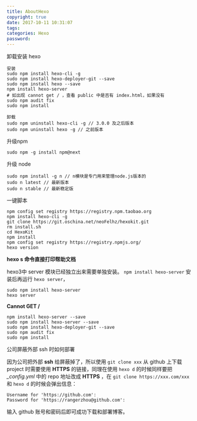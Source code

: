 ```yaml
---
title: AboutHexo
copyright: true
date: 2017-10-11 10:31:07
tags:
categories: Hexo
password:
---
```




卸载安装 hexo

```shell
安装
sudo npm install hexo-cli -g
sudo npm install hexo-deployer-git --save
sudo npm install hexo --save
npm install hexo-server
# 如出现 cannot get / ，查看 public 中是否有 index.html，如果没有
sudo npm audit fix
sudo npm install

卸载
sudo npm uninstall hexo-cli -g // 3.0.0 及之后版本
sudo npm uninstall hexo -g // 之前版本
```

<!--more-->

升级npm

```shell
sudo npm -g install npm@next
```



升级 node

```shell
sudo npm install -g n // n模块是专门用来管理node.js版本的
sudo n latest // 最新版本
sudo n stable // 最新稳定版
```



一键脚本

```shell
npm config set registry https://registry.npm.taobao.org
npm install hexo-cli -g
git clone https://git.oschina.net/neoFelhz/hexokit.git
rm install.sh
cd HexoKit
npm install
npm config set registry https://registry.npmjs.org/
hexo version
```



**hexo s 命令直接打印帮助文档**

hexo3中 server 模块已经独立出来需要单独安装。 `npm install hexo-server` 安装后再运行 `hexo server`，

``` shell
sudo npm install hexo-server
hexo server
```



**Cannot GET /**

``` shell
npm install hexo-server --save
sudo npm install hexo-server --save
sudo npm install hexo-deployer-git --save
sudo npm audit fix
sudo npm install

```



公司屏蔽外部 ssh 时如何部署

因为公司把外部 **ssh** 给屏蔽掉了，所以使用 `git clone xxx` 从 github 上下载 project 时需要使用 **HTTPS** 的链接，同理在使用 `hexo d` 的时候同样要把 *_config.yml* 中的 repo 地址改成 **HTTPS** ，在 `git clone https://xxx.com/xxx` 和 `hexo d` 的时候会弹出信息：

``` shell
Username for 'https://github.com': 
Password for 'https://rangerzhou@github.com':
```

输入 github 账号和密码后即可成功下载和部署博客。